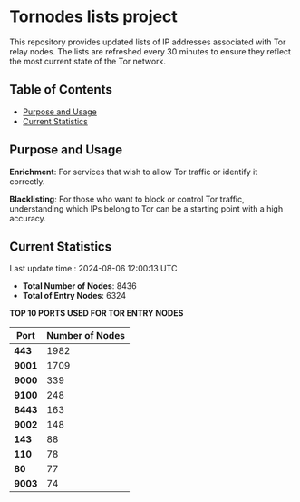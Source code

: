# Tornodes lists project

This repository provides updated lists of IP addresses associated with Tor relay nodes. The lists are refreshed every 30 minutes to ensure they reflect the most current state of the Tor network.

## Table of Contents

- [Purpose and Usage](#purpose-and-usage)
- [Current Statistics](#current-statistics)


## Purpose and Usage

**Enrichment**: For services that wish to allow Tor traffic or identify it correctly.

**Blacklisting**: For those who want to block or control Tor traffic, understanding which IPs belong to Tor can be a starting point with a high accuracy.

## Current Statistics

Last update time : 2024-08-06 12:00:13 UTC

- **Total Number of Nodes**: 8436
- **Total of Entry Nodes**: 6324

**TOP 10 PORTS USED FOR TOR ENTRY NODES**

| **Port** | **Number of Nodes** |
|------|-----------------|
| **443**   | 1982  |
| **9001**   | 1709  |
| **9000**   | 339  |
| **9100**   | 248  |
| **8443**   | 163  |
| **9002**   | 148  |
| **143**   | 88  |
| **110**   | 78  |
| **80**   | 77  |
| **9003**   | 74  |

